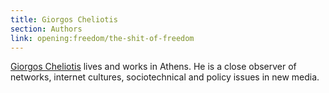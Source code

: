```yaml
---
title: Giorgos Cheliotis
section: Authors
link: opening:freedom/the-shit-of-freedom
---
```

[Giorgos Cheliotis](../author/giorgos-cheliotis) lives and works in Athens. He
is a close observer of networks, internet cultures, sociotechnical and policy
issues in new media.


